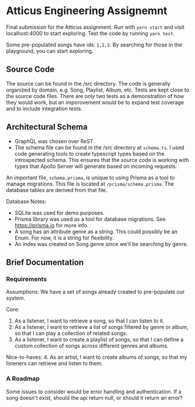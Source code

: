 # Atticus Engineering Assignemnt
Final submission for the Atticus assignment. Run with `yarn start` and visit localhost:4000 to start exploring.
Test the code by running `yarn test`.

Some pre-populated songs have ids: `1,2,3`. By searching for those in the playground, you can start exploring.

## Source Code
The source can be found in the /src directory. The code is generally organized by domain, e.g. Song, Playlist, Album, etc.
Tests are kept close to the source code files. There are only two tests as a demonstration of how they would work, but an 
imporovement would be to expand test coverage and to include integration tests.


## Architectural Schema

- GraphQL was chosen over ReST. 
- The schema file can be found in the /src directory at `schema.ts`.
I used code generating tools to create typescript types based on the introspected schema. This ensures that the
source code is working with types that Apollo Server will generate based on incoming requests. 

An important file, `schema.prisma`, is unique to using Prisma as a tool to manage migrations. This file is located at 
`/prisma/schema.prisma`. The database tables are derived from that file. 

Database Notes:
- SQLite was used for demo purposes.
- Prisma library was used as a tool for database migrations. See https://prisma.io for more info. 
- A song has an attribute genre as a string. This could possibly be an Enum. For now, it is a string for flexibility. 
- An index was created on Song.genre since we'll be searching by genre.


## Brief Documentation 

### Requirements
Assumptions: 
We have a set of songs already created to pre-populate our system. 

Core:
1. As a listener, I want to retrieve a song, so that I can listen to it. 
2. As a listener, I want to retrieve a list of songs filtered by genre or album, so that I can play a collection of related songs.
3. As a listener, I want to create a playlist of songs, so that I can define a custom collection of songs across different genres and albums. 

Nice-to-haves:
4. As an artist, I want to create albums of songs, so that my listeners can retrieve and listen to them.

### A Roadmap
Some issues to consider would be error handling and authentication. If a song doesn't exist, should the api return null,
or should it return an error? 
